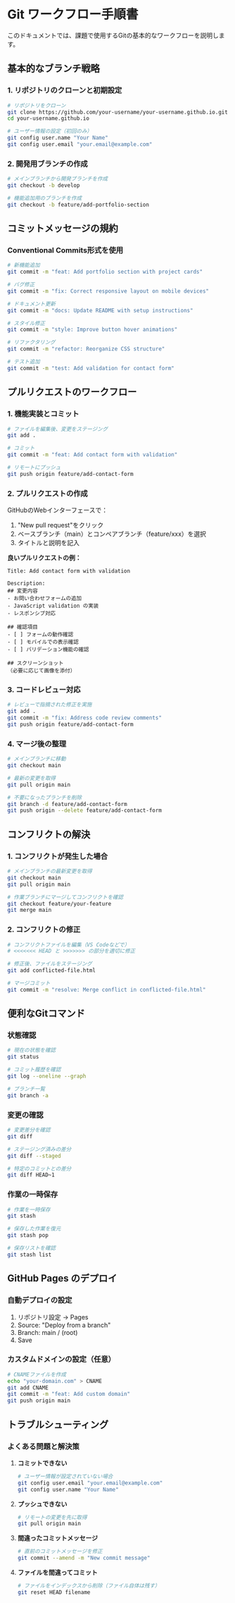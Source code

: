 # Git ワークフロー手順書

このドキュメントでは、課題で使用するGitの基本的なワークフローを説明します。

## 基本的なブランチ戦略

### 1. リポジトリのクローンと初期設定

```sh
# リポジトリをクローン
git clone https://github.com/your-username/your-username.github.io.git
cd your-username.github.io

# ユーザー情報の設定（初回のみ）
git config user.name "Your Name"
git config user.email "your.email@example.com"
```

### 2. 開発用ブランチの作成

```sh
# メインブランチから開発ブランチを作成
git checkout -b develop

# 機能追加用のブランチを作成
git checkout -b feature/add-portfolio-section
```

## コミットメッセージの規約

### Conventional Commits形式を使用

```sh
# 新機能追加
git commit -m "feat: Add portfolio section with project cards"

# バグ修正
git commit -m "fix: Correct responsive layout on mobile devices"

# ドキュメント更新
git commit -m "docs: Update README with setup instructions"

# スタイル修正
git commit -m "style: Improve button hover animations"

# リファクタリング
git commit -m "refactor: Reorganize CSS structure"

# テスト追加
git commit -m "test: Add validation for contact form"
```

## プルリクエストのワークフロー

### 1. 機能実装とコミット

```sh
# ファイルを編集後、変更をステージング
git add .

# コミット
git commit -m "feat: Add contact form with validation"

# リモートにプッシュ
git push origin feature/add-contact-form
```

### 2. プルリクエストの作成

GitHubのWebインターフェースで：

1. "New pull request"をクリック
2. ベースブランチ（main）とコンペアブランチ（feature/xxx）を選択
3. タイトルと説明を記入

**良いプルリクエストの例：**

```
Title: Add contact form with validation

Description:
## 変更内容
- お問い合わせフォームの追加
- JavaScript validation の実装
- レスポンシブ対応

## 確認項目
- [ ] フォームの動作確認
- [ ] モバイルでの表示確認
- [ ] バリデーション機能の確認

## スクリーンショット
（必要に応じて画像を添付）
```

### 3. コードレビュー対応

```sh
# レビューで指摘された修正を実施
git add .
git commit -m "fix: Address code review comments"
git push origin feature/add-contact-form
```

### 4. マージ後の整理

```sh
# メインブランチに移動
git checkout main

# 最新の変更を取得
git pull origin main

# 不要になったブランチを削除
git branch -d feature/add-contact-form
git push origin --delete feature/add-contact-form
```

## コンフリクトの解決

### 1. コンフリクトが発生した場合

```sh
# メインブランチの最新変更を取得
git checkout main
git pull origin main

# 作業ブランチにマージしてコンフリクトを確認
git checkout feature/your-feature
git merge main
```

### 2. コンフリクトの修正

```sh
# コンフリクトファイルを編集（VS Codeなどで）
# <<<<<<< HEAD と >>>>>>> の部分を適切に修正

# 修正後、ファイルをステージング
git add conflicted-file.html

# マージコミット
git commit -m "resolve: Merge conflict in conflicted-file.html"
```

## 便利なGitコマンド

### 状態確認

```sh
# 現在の状態を確認
git status

# コミット履歴を確認
git log --oneline --graph

# ブランチ一覧
git branch -a
```

### 変更の確認

```sh
# 変更差分を確認
git diff

# ステージング済みの差分
git diff --staged

# 特定のコミットとの差分
git diff HEAD~1
```

### 作業の一時保存

```sh
# 作業を一時保存
git stash

# 保存した作業を復元
git stash pop

# 保存リストを確認
git stash list
```

## GitHub Pages のデプロイ

### 自動デプロイの設定

1. リポジトリ設定 → Pages
2. Source: "Deploy from a branch"
3. Branch: main / (root)
4. Save

### カスタムドメインの設定（任意）

```sh
# CNAMEファイルを作成
echo "your-domain.com" > CNAME
git add CNAME
git commit -m "feat: Add custom domain"
git push origin main
```

## トラブルシューティング

### よくある問題と解決策

1. **コミットできない**

   ```sh
   # ユーザー情報が設定されていない場合
   git config user.email "your.email@example.com"
   git config user.name "Your Name"
   ```

2. **プッシュできない**

   ```sh
   # リモートの変更を先に取得
   git pull origin main
   ```

3. **間違ったコミットメッセージ**

   ```sh
   # 直前のコミットメッセージを修正
   git commit --amend -m "New commit message"
   ```

4. **ファイルを間違ってコミット**

   ```sh
   # ファイルをインデックスから削除（ファイル自体は残す）
   git reset HEAD filename
   ```

